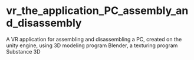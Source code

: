 # vr_the_application_PC_assembly_and_disassembly
A VR application for assembling and disassembling a PC, created on the unity engine, using 3D modeling program Blender, a texturing program Substance 3D
